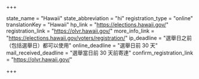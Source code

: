 +++

state_name = "Hawaii"
state_abbreviation = "hi"
registration_type = "online"
translationKey = "Hawaii"
hp_link = "https://elections.hawaii.gov/"
registration_link = "https://olvr.hawaii.gov/"
more_info_link = "https://elections.hawaii.gov/voters/registration/"
ip_deadline = "選舉日之前（包括選舉日）都可以使用"
online_deadline = "選舉日前 30 天"
mail_received_deadline = "選舉當日前 30 天前寄達"
confirm_registration_link = "https://olvr.hawaii.gov/"

+++
